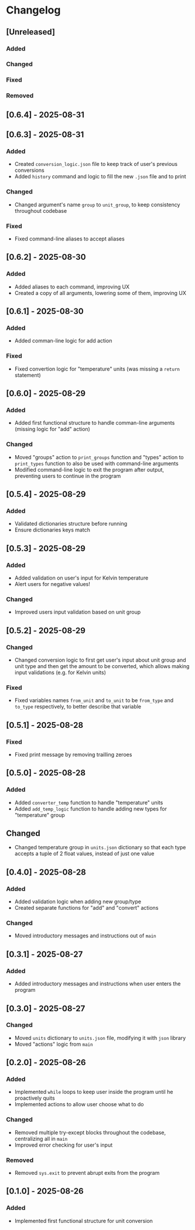 # Changelog

## [Unreleased]
### Added

### Changed

### Fixed

### Removed

## [0.6.4] - 2025-08-31



## [0.6.3] - 2025-08-31
### Added
- Created `conversion_logic.json` file to keep track of user's previous conversions
- Added `history` command and logic to fill the new `.json` file and to print 

### Changed
- Changed argument's name `group` to `unit_group`, to keep consistency throughout codebase

### Fixed
- Fixed command-line aliases to accept aliases


## [0.6.2] - 2025-08-30
### Added
- Added aliases to each command, improving UX
- Created a copy of all arguments, lowering some of them, improving UX


## [0.6.1] - 2025-08-30
### Added
- Added comman-line logic for add action

### Fixed
- Fixed convertion logic for "temperature" units (was missing a `return` statement)


## [0.6.0] - 2025-08-29
### Added
- Added first functional structure to handle comman-line arguments (missing logic for "add" action)

### Changed
- Moved "groups" action to `print_groups` function and "types" action to `print_types` function to also be used with command-line arguments
- Modified command-line logic to exit the program after output, preventing users to continue in the program


## [0.5.4] - 2025-08-29
### Added
- Validated dictionaries structure before running
- Ensure dictionaries keys match


## [0.5.3] - 2025-08-29
### Added
- Added validation on user's input for Kelvin temperature
- Alert users for negative values!

### Changed
- Improved users input validation based on unit group


## [0.5.2] - 2025-08-29
### Changed
- Changed conversion logic to first get user's input about unit group and unit type and then get the amount to be converted, which allows making input validations (e.g. for Kelvin units)

### Fixed
- Fixed variables names `from_unit` and `to_unit` to be `from_type` and `to_type` respectively, to better describe that variable


## [0.5.1] - 2025-08-28
### Fixed
- Fixed print message by removing trailling zeroes


## [0.5.0] - 2025-08-28
### Added
- Added `converter_temp` function to handle "temperature" units
- Added `add_temp_logic` function to handle adding new types for "temperature" group

## Changed
- Changed temperature group in `units.json` dictionary so that each type accepts a tuple of 2 float values, instead of just one value

## [0.4.0] - 2025-08-28
### Added
- Added validation logic when adding new group/type
- Created separate functions for "add" and "convert" actions

### Changed
- Moved introductory messages and instructions out of `main`


## [0.3.1] - 2025-08-27
### Added
- Added introductory messages and instructions when user enters the program


## [0.3.0] - 2025-08-27
### Changed
- Moved `units` dictionary to `units.json` file, modifying it with `json` library
- Moved "actions" logic from `main`


## [0.2.0] - 2025-08-26
### Added
- Implemented `while` loops to keep user inside the program until he proactively quits
- Implemented actions to allow user choose what to do

### Changed
- Removed multiple try-except blocks throughout the codebase, centralizing all in `main`
- Improved error checking for user's input

### Removed
- Removed `sys.exit` to prevent abrupt exits from the program


## [0.1.0] - 2025-08-26
### Added
- Implemented first functional structure for unit conversion